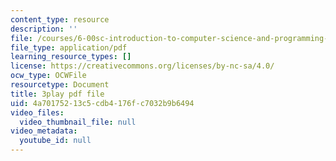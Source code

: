 ```yaml
---
content_type: resource
description: ''
file: /courses/6-00sc-introduction-to-computer-science-and-programming-spring-2011/4a70175213c5cdb4176fc7032b9b6494_8I0BmT1ccuw.pdf
file_type: application/pdf
learning_resource_types: []
license: https://creativecommons.org/licenses/by-nc-sa/4.0/
ocw_type: OCWFile
resourcetype: Document
title: 3play pdf file
uid: 4a701752-13c5-cdb4-176f-c7032b9b6494
video_files:
  video_thumbnail_file: null
video_metadata:
  youtube_id: null
---
```

